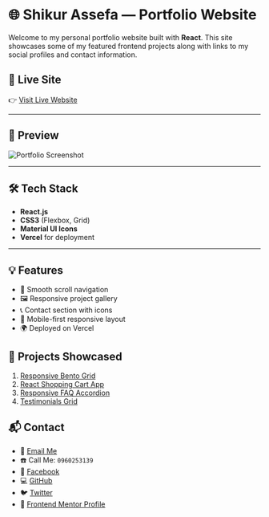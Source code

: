 # 🌐 Shikur Assefa — Portfolio Website

Welcome to my personal portfolio website built with **React**. This site showcases some of my featured frontend projects along with links to my social profiles and contact information.

## 📍 Live Site

👉 [Visit Live Website](https://portfolio-shikurassefas-projects.vercel.app/)

---

## 📸 Preview

![Portfolio Screenshot](./assets/Screenshot-Portfolio-Home.png)

---

## 🛠️ Tech Stack

- **React.js**
- **CSS3** (Flexbox, Grid)
- **Material UI Icons**
- **Vercel** for deployment

---

## 💡 Features

- 🔗 Smooth scroll navigation
- 🖼️ Responsive project gallery
- 📞 Contact section with icons
- 📱 Mobile-first responsive layout
- 🌍 Deployed on Vercel

## 🚀 Projects Showcased

1. [Responsive Bento Grid](https://bento-grid-phi-khaki.vercel.app/)
2. [React Shopping Cart App](https://shopping-cart-ashen-beta.vercel.app/)
3. [Responsive FAQ Accordion](https://accordion-six-weld.vercel.app/)
4. [Testimonials Grid](https://testimonials-grid-virid.vercel.app/)

## 📬 Contact

- 📧 [Email Me](mailto:jabirshikur@gmail.com)
- ☎️ Call Me: `0960253139`
- 🔗 [Facebook](https://www.facebook.com/shikur.assefa)
- 💻 [GitHub](https://github.com/shikurassefa)
- 🐦 [Twitter](https://www.twitter.com/jabirshikur)
- 🎯 [Frontend Mentor Profile](https://www.frontendmentor.io/profile/shikurassefa)
